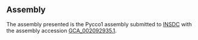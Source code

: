 

Assembly
--------

The assembly presented is the Pycco1 assembly submitted to
[INSDC](http://www.insdc.org) with the assembly accession
[GCA\_002092935.1](http://www.ebi.ac.uk/ena/data/view/GCA_002092935.1).
